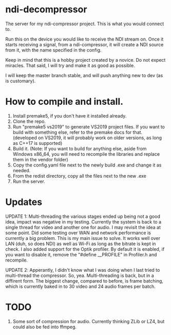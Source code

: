# ndi-decompressor
The server for my ndi-compressor project. This is what you would connect to.

Run this on the device you would like to receive the NDI stream on. Once it starts receiving a signal, from a ndi-compressor, it will create a NDI source from it, with the name specified in the config. 

Keep in mind that this is a hobby project created by a novice. Do not expect miracles. That said, I will try and make it as good as possible.

I will keep the master branch stable, and will push anything new to dev (as is customary).

# How to compile and install.
1. Install premake5, if you don't have it installed already.
2. Clone the repo.
3. Run "premake5 vs2019" to generate VS2019 project files. If you want to build with something else, refer to the premake docs for that. (developed on VS2019, it will probably work on older versions, as long as C++17 is supported)
4. Build it. (Note: If you want to build for anything else, aside from Windows x86_64, you will need to recompile the libraries and replace them in the vendor folder)
5. Copy the config.yaml file next to the newly build .exe and change it as needed.
6. From the redist directory, copy all the files next to the new .exe
7. Run the server.

# Updates
UPDATE 1: Multi-threading the various stages ended up being not a good idea, impact was negative in my testing. Currently the system is back to a single thread for video and another one for audio. I may revisit the idea at some point. Did some testing over WAN and network performance is currently a big problem. This is my main issue to solve. It works well over LAN (duh, so does NDI) as well as Wi-Fi as long as the bitrate is kept in check. I also added support for the Optik profiler. By default it is enabled, if you want to disable it, remove the "#define __PROFILE" in Profiler.h and recompile.

UPDATE 2: Apperantly, I didn't know what I was doing when I last tried to multi-thread the compressor. So, yea. Multi-threading is back, but in a diffirent form. The biggest change, compared to before, is frame batching, which is currently baked in to 30 video and 24 audio frames per batch.

# TODO
1. Some sort of compression for audio. Currently thinking ZLib or LZ4, but could also be fed into ffmpeg.
